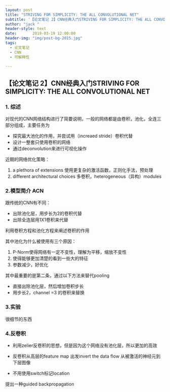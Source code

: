 ```yaml
---
layout: post
title: "STRIVING FOR SIMPLICITY: THE ALL CONVOLUTIONAL NET"
subtitle: '【论文笔记 2】CNN经典入门STRIVING FOR SIMPLICITY: THE ALL CONVOLUTIONAL NET'
author: "jack "
header-style: text
date:       2019-03-19 12:00:00
header-img: "img/post-bg-2015.jpg"
tags:
  - 论文笔记
  - CNN
  - 可解释性

---
```


## 【论文笔记 2】CNN经典入门STRIVING FOR SIMPLICITY: THE ALL CONVOLUTIONAL NET

### 1. 综述

对现代的CNN网络结构进行了简要说明，一般的网络都是由卷积，池化，全连三部分组成，主要任务为

+ 探究最大池化的作用，并尝试用（increaed stride）卷积代替
+ 设计一整套只使用卷积的网络
+ 通过deconvolution来进行可视化操作

近期的网络优化策略：

1.  a plethora of extensions  使用更复杂的激活函数，正则化手法，预处理
2. different architectural choices 多卷积，heterogeneous（异构）modules

### 2.模型简介 ACN

跟传统的CNN有不同：

+ 出除池化层，用步长为2的卷积代替
+ 出除全连层用1X1卷积来代替

利用卷积方程和池化方程来阐述卷积的作用

其中池化为什么被使用有三个原因：

1. P-Norm使得网络有一定不变性，理解为平移，缩放不变性
2. 使得能够更加清楚的看到一些大的特征
3. 参数减少，好优化

其中最重要的是第二条，通过以下方法来替代pooling

+ 直接出除池化层，然后增加卷积步长
+ 用步长2，channel =3 的卷积来替换

### 3.实验

   很细节的东西

### 4.反卷积

+ 利用zelier反卷积的思想，但是因为这个网络没有池化层，所以更加的高效

+ 反卷积从高层的feature map 出发invert the data flow 从被激活的神经元到下层图像

+ 不用使用switch标记location

提出一种guided backpropagation





